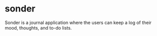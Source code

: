 # sonder
Sonder is a journal application where the users can keep a log of their mood, thoughts, and to-do lists.
